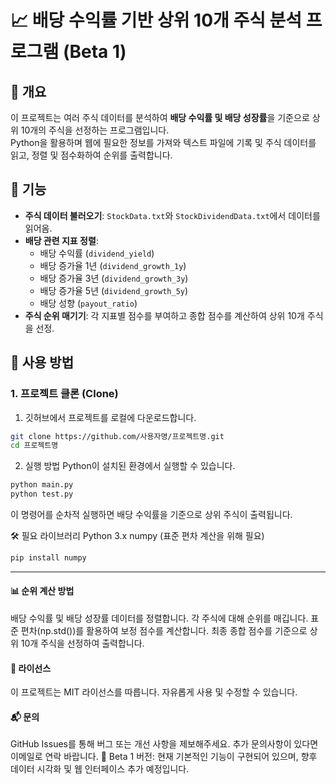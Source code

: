 # 📈 배당 수익률 기반 상위 10개 주식 분석 프로그램 (Beta 1)

## 📝 개요
이 프로젝트는 여러 주식 데이터를 분석하여 **배당 수익률 및 배당 성장률**을 기준으로 상위 10개의 주식을 선정하는 프로그램입니다.  
Python을 활용하며 웹에 필요한 정보를 가져와 텍스트 파일에 기록 및 주식 데이터를 읽고, 정렬 및 점수화하여 순위를 출력합니다.

## 🚀 기능
- **주식 데이터 불러오기**: `StockData.txt`와 `StockDividendData.txt`에서 데이터를 읽어옴.
- **배당 관련 지표 정렬**:
  - 배당 수익률 (`dividend_yield`)
  - 배당 증가율 1년 (`dividend_growth_1y`)
  - 배당 증가율 3년 (`dividend_growth_3y`)
  - 배당 증가율 5년 (`dividend_growth_5y`)
  - 배당 성향 (`payout_ratio`)
- **주식 순위 매기기**: 각 지표별 점수를 부여하고 종합 점수를 계산하여 상위 10개 주식을 선정.

## 🔧 사용 방법
### **1. 프로젝트 클론 (Clone)**
1. 깃허브에서 프로젝트를 로컬에 다운로드합니다.
```sh
git clone https://github.com/사용자명/프로젝트명.git
cd 프로젝트명
```
2. 실행 방법
Python이 설치된 환경에서 실행할 수 있습니다.

```sh
python main.py
python test.py
```
이 명령어를 순차적 실행하면 배당 수익률을 기준으로 상위 주식이 출력됩니다.

🛠 필요 라이브러리
Python 3.x
numpy (표준 편차 계산을 위해 필요)
```sh
pip install numpy
```
---
#### 📊 순위 계산 방법
배당 수익률 및 배당 성장률 데이터를 정렬합니다.
각 주식에 대해 순위를 매깁니다.
표준 편차(np.std())를 활용하여 보정 점수를 계산합니다.
최종 종합 점수를 기준으로 상위 10개 주식을 선정하여 출력합니다.

#### 📜 라이선스
이 프로젝트는 MIT 라이선스를 따릅니다. 자유롭게 사용 및 수정할 수 있습니다.

#### 📬 문의
GitHub Issues를 통해 버그 또는 개선 사항을 제보해주세요.
추가 문의사항이 있다면 이메일로 연락 바랍니다.
🔹 Beta 1 버전: 현재 기본적인 기능이 구현되어 있으며, 향후 데이터 시각화 및 웹 인터페이스 추가 예정입니다.


